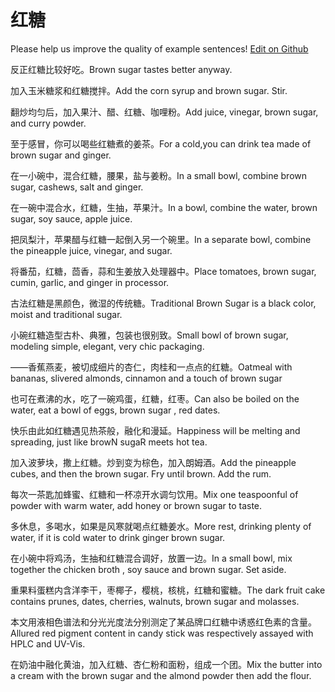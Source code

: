 # 红糖

Please help us improve the quality of example sentences! [Edit on Github](https://github.com/jiyushe/jiyu-example-sentence-source/blob/main/chinese/hongtang.md)

<p><span class="chinese">反正红糖比较好吃。</span><span class="english">Brown sugar tastes better anyway.</span></p>

<p><span class="chinese">加入玉米糖浆和红糖搅拌。</span><span class="english">Add the corn syrup and brown sugar. Stir.</span></p>

<p><span class="chinese">翻炒均匀后，加入果汁、醋、红糖、咖哩粉。</span><span class="english">Add juice, vinegar, brown sugar, and curry powder.</span></p>

<p><span class="chinese">至于感冒，你可以喝些红糖煮的姜茶。</span><span class="english">For a cold,you can drink tea made of brown sugar and ginger.</span></p>

<p><span class="chinese">在一小碗中，混合红糖，腰果，盐与姜粉。</span><span class="english">In a small bowl, combine brown sugar, cashews, salt and ginger.</span></p>

<p><span class="chinese">在一碗中混合水，红糖，生抽，苹果汁。</span><span class="english">In a bowl, combine the water, brown sugar, soy sauce, apple juice.</span></p>

<p><span class="chinese">把凤梨汁，苹果醋与红糖一起倒入另一个碗里。</span><span class="english">In a separate bowl, combine the pineapple juice, vinegar, and sugar.</span></p>

<p><span class="chinese">将番茄，红糖，茴香，蒜和生姜放入处理器中。</span><span class="english">Place tomatoes, brown sugar, cumin, garlic, and ginger in processor.</span></p>

<p><span class="chinese">古法红糖是黑颜色，微湿的传统糖。</span><span class="english">Traditional Brown Sugar is a black color, moist and traditional sugar.</span></p>

<p><span class="chinese">小碗红糖造型古朴、典雅，包装也很别致。</span><span class="english">Small bowl of brown sugar, modeling simple, elegant, very chic packaging.</span></p>

<p><span class="chinese">——香蕉燕麦，被切成细片的杏仁，肉桂和一点点的红糖。</span><span class="english">Oatmeal with bananas, slivered almonds, cinnamon and a touch of brown sugar</span></p>

<p><span class="chinese">也可在煮沸的水，吃了一碗鸡蛋，红糖，红枣。</span><span class="english">Can also be boiled on the water, eat a bowl of eggs, brown sugar , red dates.</span></p>

<p><span class="chinese">快乐由此如红糖遇见热茶般，融化和漫延。</span><span class="english">Happiness will be melting and spreading, just like browN sugaR meets hot tea.</span></p>

<p><span class="chinese">加入波萝块，撒上红糖。炒到变为棕色，加入朗姆酒。</span><span class="english">Add the pineapple cubes, and then the brown sugar. Fry until brown. Add the rum.</span></p>

<p><span class="chinese">每次一茶匙加蜂蜜、红糖和一杯凉开水调匀饮用。</span><span class="english">Mix one teaspoonful of powder with warm water, add honey or brown sugar to taste.</span></p>

<p><span class="chinese">多休息，多喝水，如果是风寒就喝点红糖姜水。</span><span class="english">More rest, drinking plenty of water, if it is cold water to drink ginger brown sugar.</span></p>

<p><span class="chinese">在小碗中将鸡汤，生抽和红糖混合调好，放置一边。</span><span class="english">In a small bowl, mix together the chicken broth , soy sauce and brown sugar. Set aside.</span></p>

<p><span class="chinese">重果料蛋糕内含洋李干，枣椰子，樱桃，核桃，红糖和蜜糖。</span><span class="english">The dark fruit cake contains prunes, dates, cherries, walnuts, brown sugar and molasses.</span></p>

<p><span class="chinese">本文用液相色谱法和分光光度法分别测定了某品牌口红糖中诱惑红色素的含量。</span><span class="english">Allured red pigment content in candy stick was respectively assayed with HPLC and UV-Vis.</span></p>

<p><span class="chinese">在奶油中融化黄油，加入红糖、杏仁粉和面粉，组成一个团。</span><span class="english">Mix the butter into a cream with the brown sugar and the almond powder then add the flour.</span></p>

